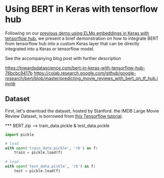# Using BERT in Keras with tensorflow hub
Following on our [previous demo using ELMo embeddings in Keras with tensorflow hub](https://github.com/strongio/keras-elmo), we present a brief demonstration on how to integrate BERT from tensorflow hub into a custom Keras layer that can be directly integrated into a Keras or tensorflow model.

See the accompanying blog post with further description


https://towardsdatascience.com/bert-in-keras-with-tensorflow-hub-76bcbc9417b
https://colab.research.google.com/github/google-research/bert/blob/master/predicting_movie_reviews_with_bert_on_tf_hub.ipynb

## Dataset
First, let's download the dataset, hosted by Stanford.
the IMDB Large Movie Review Dataset, is borrowed from [this Tensorflow tutorial](https://www.tensorflow.org/hub/tutorials/text_classification_with_tf_hub).

*** BERT.zip --> train_data.pickle & test_data.pickle

```python
import pickle

# load
with open('train_data.pickle', 'rb') as f:
    train = pickle.load(f)
    
# load
with open('test_data.pickle', 'rb') as f:
    test = pickle.load(f)
```
